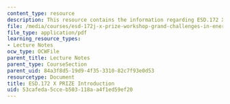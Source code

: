 ```yaml
---
content_type: resource
description: This resource contains the information regarding ESD.172 X pRIZE introduction.
file: /media/courses/esd-172j-x-prize-workshop-grand-challenges-in-energy-fall-2009/53cafeda5cceb503118aa4f1ed59ef20_MITESD_172JF09_Lec01.pdf
file_type: application/pdf
learning_resource_types:
- Lecture Notes
ocw_type: OCWFile
parent_title: Lecture Notes
parent_type: CourseSection
parent_uid: 84a3f8d5-19d9-4f35-3310-82c7f93e0d53
resourcetype: Document
title: ESD.172 X PRIZE Introduction
uid: 53cafeda-5cce-b503-118a-a4f1ed59ef20
---
```

